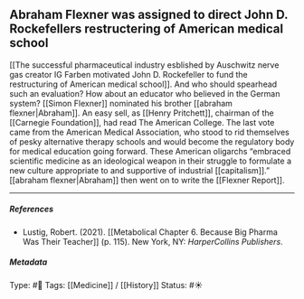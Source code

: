 ## Abraham Flexner was assigned to direct John D. Rockefellers restructering of American medical school  # 

[[The successful pharmaceutical industry esblished by Auschwitz nerve gas creator IG Farben motivated John D. Rockefeller to fund the restructuring of American medical school]]. And who should spearhead such an evaluation? How about an educator who believed in the German system? [[Simon Flexner]] nominated his brother [[abraham flexner|Abraham]]. An easy sell, as [[Henry Pritchett]], chairman of the [[Carnegie Foundation]], had read The American College. The last vote came from the American Medical Association, who stood to rid themselves of pesky alternative therapy schools and would become the regulatory body for medical education going forward. These American oligarchs “embraced scientific medicine as an ideological weapon in their struggle to formulate a new culture appropriate to and supportive of industrial [[capitalism]].” [[abraham flexner|Abraham]] then went on to write the [[Flexner Report]].

___

##### References

- Lustig, Robert. (2021). [[Metabolical Chapter 6. Because Big Pharma Was Their Teacher]] (p. 115). New York, NY: _HarperCollins Publishers_.

##### Metadata

Type: #🔴 
Tags: [[Medicine]] / [[History]]
Status: #☀️ 